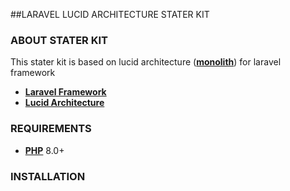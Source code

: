 ##LARAVEL LUCID ARCHITECTURE STATER KIT

### ABOUT STATER KIT
This stater kit is based on lucid architecture (**[monolith](https://docs.lucidarch.dev/micro-vs-monolith/#monolith)**) for laravel framework
- **[Laravel Framework](https://laravel.com/)**
- **[Lucid Architecture](https://lucidarch.dev/)**

### REQUIREMENTS
- **[PHP](https://www.php.net/)** 8.0+

### INSTALLATION
